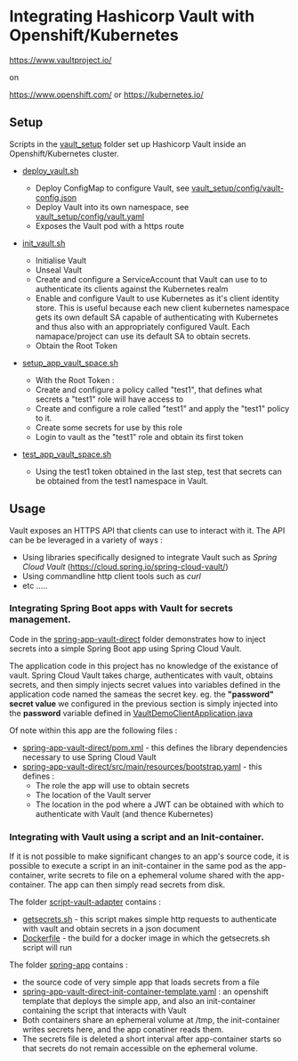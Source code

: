 # Integrating Hashicorp Vault with Openshift/Kubernetes

https://www.vaultproject.io/

on 

https://www.openshift.com/
or
https://kubernetes.io/

## Setup

Scripts in the [vault_setup](vault_setup) folder set up Hashicorp Vault inside an Openshift/Kubernetes cluster.

   * [deploy_vault.sh](vault_setup/deploy_vault.sh)
      * Deploy ConfigMap to configure Vault, see [vault_setup/config/vault-config.json](vault_setup/config/vault-config.json)
      * Deploy Vault into its own namespace, see [vault_setup/config/vault.yaml](vault_setup/config/vault.yaml)
      * Exposes the Vault pod with a https route
      
   * [init_vault.sh](vault_setup/init_vault.sh)
      * Initialise Vault
      * Unseal Vault
      * Create and configure a ServiceAccount that Vault can use to to authenticate its clients against the Kubernetes realm
      * Enable and configure Vault to use Kubernetes as it's client identity store. This is useful because each new client kubernetes namespace gets its own default SA capable of authenticating with Kubernetes and thus also with an appropriately configured Vault. Each namapace/project can use its default SA to obtain secrets.
      * Obtain the Root Token 
      
   * [setup_app_vault_space.sh](vault_setup/setup_app_vault_space.sh)
     * With the Root Token :
     * Create and configure a policy called "test1", that defines what secrets a "test1" role will have access to
     * Create and configure a role called "test1" and apply the "test1" policy to it.
     * Create some secrets for use by this role
     * Login to vault as the "test1" role and obtain its first token 
     
   * [test_app_vault_space.sh](vault_setup/test_app_vault_space.sh)
     * Using the test1 token obtained in the last step, test that secrets can be obtained from the test1 namespace in Vault.
     
## Usage

Vault exposes an HTTPS API that clients can use to interact with it. The API can be be leveraged in a variety of ways :
   * Using libraries specifically designed to integrate Vault such as _Spring Cloud Vault_ (https://cloud.spring.io/spring-cloud-vault/)
   * Using commandline http client tools such as _curl_
   * etc .....
   
   
### Integrating Spring Boot apps with Vault for secrets management.

Code in the [spring-app-vault-direct](spring-app-vault-direct) folder demonstrates how to inject secrets into a simple Spring Boot app using Spring Cloud Vault.

The application code in this project has no knowledge of the existance of vault. Spring Cloud Vault takes charge, authenticates with vault, obtains secrets, and then simply injects secret values into variables defined in the application code named the sameas the secret key. eg. the **"password" secret value** we configured in the previous section is simply injected into the **password** variable defined in [VaultDemoClientApplication.java](spring-app-vault-direct/src/main/java/org/jnd/microservices/vault/VaultDemoClientApplication.java) 

Of note within this app are the following files :
   * [spring-app-vault-direct/pom.xml](spring-app-vault-direct/pom.xml) - this defines the library dependencies necessary to use Spring Cloud Vault
   * [spring-app-vault-direct/src/main/resources/bootstrap.yaml](spring-app-vault-direct/src/main/resources/bootstrap.yaml) - this defines :
      * The role the app will use to obtain secrets
      * The location of the Vault server
      * The location in the pod where a JWT can be obtained with which to authenticate with Vault (and thence Kubernetes)
      
### Integrating with Vault using a script and an Init-container.

If it is not possible to make significant changes to an app's source code, it is possible to execute a script in an init-container in the same pod as the app-container, write secrets to file on a ephemeral volume shared with the app-container. The app can then simply read secrets from disk.

The folder [script-vault-adapter](script-vault-adapter) contains :
   * [getsecrets.sh](script-vault-adapter/getsecrets.sh) - this script makes simple http requests to authenticate with vault and obtain secrets in a json document
   * [Dockerfile](script-vault-adapter/Dockerfile) - the build for a docker image in which the getsecrets.sh script will run
   
The folder [spring-app](spring-app) contains :
   * the source code of very simple app that loads secrets from a file
   * [spring-app-vault-direct-init-container-template.yaml](spring-app/spring-app-vault-direct-init-container-template.yaml) : an openshift template that deploys the simple app, and also an init-container containing the script that interacts with Vault
   * Both containers share an ephemeral volume at /tmp, the init-container writes secrets here, and the app conatiner reads them.
   * The secrets file is deleted a short interval after app-container starts so that secrets do not remain accessible on the ephemeral volume.  
          
